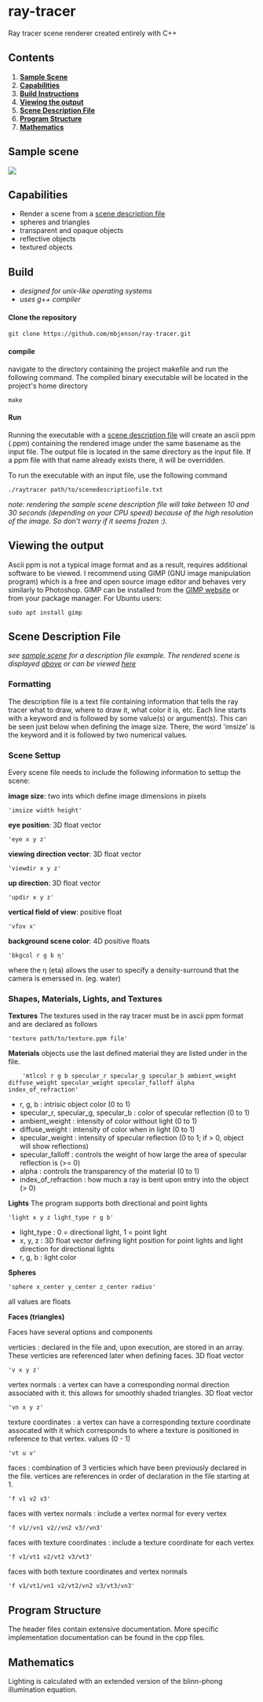 # ray-tracer

Ray tracer scene renderer created entirely with C++

## Contents

1. [**Sample Scene**](#sample-scene)
2. [**Capabilities**](#capabilities)
3. [**Build Instructions**](#build)
4. [**Viewing the output**](#viewing-the-output)
5. [**Scene Description File**](#scene-description-file)
6. [**Program Structure**](#program-structure)
7. [**Mathematics**](#mathematics)

## Sample scene
![](sample_scene/t4.jpg)

## Capabilities
* Render a scene from a [scene description file](#scene-description-file)
* spheres and triangles
* transparent and opaque objects
* reflective objects
* textured objects

## Build

* *designed for unix-like operating systems*
* *uses g++ compiler*

#### Clone the repository

    git clone https://github.com/mbjenson/ray-tracer.git
#### compile
navigate to the directory containing the project makefile and run the following command. The compiled binary executable will be located in the project's home directory
    
    make
#### Run
Running the executable with a [scene description file](#scene-description-file) will create an ascii ppm (.ppm) containing the rendered image under the same basename as the input file. The output file is located in the same directory as the input file. If a ppm file with that name already exists there, it will be overridden.

To run the executable with an input file, use the following command

    ./raytracer path/to/scenedescriptionfile.txt
*note: rendering the sample scene description file will take between 10 and 30 seconds (depending on your CPU speed) because of the high resolution of the image. So don't worry if it seems frozen :).*

## Viewing the output
Ascii ppm is not a typical image format and as a result, requires additional software to be viewed. I recommend using GIMP (GNU image manipulation program) which is a free and open source image editor and behaves very similarly to Photoshop. GIMP can be installed from the [GIMP website](https://www.gimp.org/) or from your package manager. For Ubuntu users:

    sudo apt install gimp
## Scene Description File
*see [sample scene](https://github.com/mbjenson/ray-tracer/blob/main/sample_scene/t4.txt) for a description file example. The rendered scene is displayed [above](#sample-scene) or can be viewed [here](https://github.com/mbjenson/ray-tracer/blob/main/sample_scene/t4.jpg)*
### Formatting
The description file is a text file containing information that tells the ray tracer what to draw, where to draw it, what color it is, etc. Each line starts with a keyword and is followed by some value(s) or argument(s). This can be seen just below when defining the image size. There, the word 'imsize' is the keyword and it is followed by two numerical values.
### Scene Settup
Every scene file needs to include the following information to settup the scene:

**image size**: two ints which define image dimensions in pixels

    'imsize width height'
**eye position**: 3D float vector

    'eye x y z'
**viewing direction vector**: 3D float vector

    'viewdir x y z'
**up direction**: 3D float vector

    'updir x y z'
**vertical field of view**: positive float

    'vfov x'
**background scene color**: 4D positive floats

    'bkgcol r g b η'
where the η (eta) allows the user to specify a density-surround that the camera is emerssed in. (eg. water)

### Shapes, Materials, Lights, and Textures

**Textures**
The textures used in the ray tracer must be in ascii ppm format and are declared as follows

    'texture path/to/texture.ppm file'

**Materials**
objects use the last defined material they are listed under in the file.

        'mtlcol r g b specular_r specular_g specular_b ambient_weight diffuse_weight specular_weight specular_falloff alpha index_of_refraction'      
* r, g, b : intrisic object color (0 to 1)
* specular_r, specular_g, specular_b : color of specular reflection (0 to 1)
* ambient_weight : intensity of color without light (0 to 1)
* diffuse_weight : intensity of color when in light (0 to 1)
* specular_weight : intensity of specular reflection (0 to 1; if > 0, object will show reflections)
* specular_falloff : controls the weight of how large the area of specular reflection is (>= 0)
* alpha : controls the transparency of the material (0 to 1)
* index_of_refraction : how much a ray is bent upon entry into the object (> 0)

**Lights**
The program supports both directional and point lights

    'light x y z light_type r g b'
* light_type : 0 = directional light, 1 = point light
* x, y, z : 3D float vector defining light position for point lights and light direction for directional lights
* r, g, b : light color

**Spheres**

    'sphere x_center y_center z_center radius'
all values are floats

**Faces (triangles)**

Faces have several options and components

verticies : declared in the file and, upon execution, are stored in an array. These verticies are referenced later when defining faces. 3D float vector

    'v x y z'
vertex normals : a vertex can have a corresponding normal direction associated with it. this allows for smoothly shaded triangles. 3D float vector

    'vn x y z'
texture coordinates : a vertex can have a corresponding texture coordinate assocated with it which corresponds to where a texture is positioned in reference to that vertex. values (0 - 1)

    'vt u v'

faces : combination of 3 verticies which have been previously declared in the file. vertices are references in order of declaration in the file starting at 1.

    
    'f v1 v2 v3'
faces with vertex normals : include a vertex normal for every vertex

    'f v1//vn1 v2//vn2 v3//vn3'
faces with texture coordinates : include a texture coordinate for each vertex

    'f v1/vt1 v2/vt2 v3/vt3'
faces with both texture coordinates and vertex normals

    'f v1/vt1/vn1 v2/vt2/vn2 v3/vt3/vn3'
## Program Structure
The header files contain extensive documentation. More specific implementation documentation can be found in the cpp files.

## Mathematics
Lighting is calculated with an extended version of the blinn-phong illumination equation.

